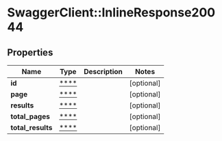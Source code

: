 # SwaggerClient::InlineResponse20044

## Properties
Name | Type | Description | Notes
------------ | ------------- | ------------- | -------------
**id** | [****](.md) |  | [optional] 
**page** | [****](.md) |  | [optional] 
**results** | [****](.md) |  | [optional] 
**total_pages** | [****](.md) |  | [optional] 
**total_results** | [****](.md) |  | [optional] 

